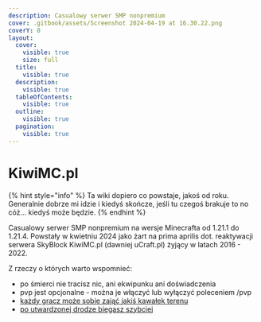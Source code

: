 ```yaml
---
description: Casualowy serwer SMP nonpremium
cover: .gitbook/assets/Screenshot 2024-04-19 at 16.30.22.png
coverY: 0
layout:
  cover:
    visible: true
    size: full
  title:
    visible: true
  description:
    visible: true
  tableOfContents:
    visible: true
  outline:
    visible: true
  pagination:
    visible: true
---
```


# KiwiMC.pl

{% hint style="info" %}
Ta wiki dopiero co powstaje, jakoś od roku. Generalnie dobrze mi idzie i kiedyś skończe, jeśli tu czegoś brakuje to no cóż... kiedyś może będzie.
{% endhint %}

Casualowy serwer SMP nonpremium na wersje Minecrafta od 1.21.1 do 1.21.4. Powstały w kwietniu 2024 jako żart na prima aprilis dot. reaktywacji serwera SkyBlock KiwiMC.pl (dawniej uCraft.pl) żyjący w latach 2016 - 2022.

Z rzeczy o których warto wspomnieć:

* po śmierci nie tracisz nic, ani ekwipunku ani doświadczenia
* pvp jest opcjonalne - można je włączyć lub wyłączyć poleceniem /pvp
* [każdy gracz może sobie zająć jakiś kawałek terenu](gra-na-serwerze/claimy.md)
* [po utwardzonej drodze biegasz szybciej](gra-na-serwerze/system-drog.md)
